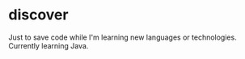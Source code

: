 # discover
Just to save code while I'm learning new languages or technologies.
Currently learning Java.